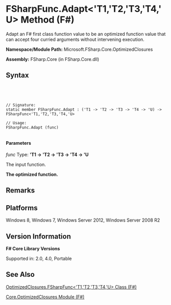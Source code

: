 # FSharpFunc.Adapt<'T1,'T2,'T3,'T4,'U> Method (F#)

Adapt an F# first class function value to be an optimized function value that can accept four curried arguments without intervening execution.

**Namespace/Module Path:** Microsoft.FSharp.Core.OptimizedClosures

**Assembly:** FSharp.Core (in FSharp.Core.dll)


## Syntax



```




// Signature:
static member FSharpFunc.Adapt : ('T1 -> 'T2 -> 'T3 -> 'T4 -> 'U) -> FSharpFunc<'T1,'T2,'T3,'T4,'U>

// Usage:
FSharpFunc.Adapt (func)


```





#### Parameters
*func*
Type: **'T1 -&gt; 'T2 -&gt; 'T3 -&gt; 'T4 -&gt; 'U**


The input function.



**The optimized function.**
## Remarks

## Platforms
Windows 8, Windows 7, Windows Server 2012, Windows Server 2008 R2


## Version Information
**F# Core Library Versions**

Supported in: 2.0, 4.0, Portable




## See Also
[OptimizedClosures.FSharpFunc&#60;'T1,'T2,'T3,'T4,'U&#62; Class &#40;F&#35;&#41;](OptimizedClosures.FSharpFunc%5B%27T1%2C%27T2%2C%27T3%2C%27T4%2C%27U%5D-Class-%5BFSharp%5D.md)

[Core.OptimizedClosures Module &#40;F&#35;&#41;](Core.OptimizedClosures-Module-%5BFSharp%5D.md)

